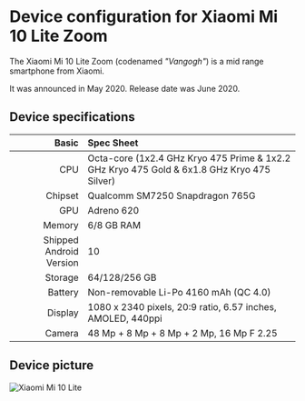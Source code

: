 Device configuration for Xiaomi Mi 10 Lite Zoom
=========================================

The Xiaomi Mi 10 Lite Zoom (codenamed _"Vangogh"_) is a mid range smartphone from Xiaomi.

It was announced in May 2020. Release date was June 2020.

## Device specifications

Basic   | Spec Sheet
-------:|:-------------------------
CPU     | Octa-core (1x2.4 GHz Kryo 475 Prime & 1x2.2 GHz Kryo 475 Gold & 6x1.8 GHz Kryo 475 Silver)
Chipset | Qualcomm SM7250 Snapdragon 765G
GPU     | Adreno 620
Memory  | 6/8 GB RAM
Shipped Android Version | 10
Storage | 64/128/256 GB
Battery | Non-removable Li-Po 4160 mAh (QC 4.0)
Display | 1080 x 2340 pixels, 20:9 ratio, 6.57 inches, AMOLED, 440ppi
Camera  | 48 Mp + 8 Mp + 8 Mp + 2 Mp, 16 Mp F 2.25

## Device picture

![Xiaomi Mi 10 Lite](https://www.powerplanetonline.com/cdnassets/xiaomi_mi_10_lite_5g_6gb_128gb_02_azul_ad_l.jpg "Xiaomi Mi 10 Lite Zoom")